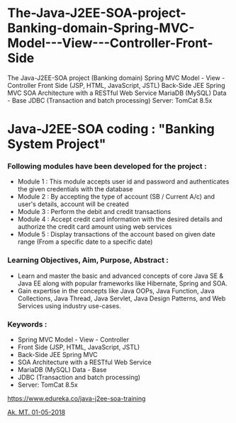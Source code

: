 # The-Java-J2EE-SOA-project-Banking-domain-Spring-MVC-Model---View---Controller-Front-Side
The Java-J2EE-SOA project (Banking domain) Spring MVC Model - View - Controller Front Side (JSP, HTML, JavaScript, JSTL) Back-Side JEE Spring MVC SOA Architecture with a RESTful Web Service MariaDB (MySQL) Data - Base JDBC (Transaction and batch processing) Server: TomCat 8.5x
# Java-J2EE-SOA coding : "Banking System Project"

### Following modules have been developed for the project : 

* Module 1 : This module accepts user id and password and authenticates the given credentials with the database
* Module 2 : By accepting the type of account (SB / Current A/c) and user's details, account will be created
* Module 3 : Perform the debit and credit transactions
* Module 4 : Accept credit card information with the desired details and authorize the credit card amount using web services
* Module 5 : Display transactions of the account based on given date range (From a specific date to a specific date)


### Learning Objectives, Aim, Purpose, Abstract : 

* Learn and master the basic and advanced concepts of core Java SE & Java EE along with popular frameworks like Hibernate, Spring and SOA. 
* Gain expertise in the concepts like Java OOPs, Java Function, Java Collections, Java Thread, Java Servlet, Java Design Patterns, and Web Services using industry use-cases.


### Keywords : 

* Spring MVC Model - View - Controller
* Front Side (JSP, HTML, JavaScript, JSTL)
* Back-Side JEE Spring MVC
* SOA Architecture with a RESTful Web Service
* MariaDB (MySQL) Data - Base
* JDBC (Transaction and batch processing)
* Server: TomCat 8.5x


https://www.edureka.co/java-j2ee-soa-training

[Ak. MT. 01-05-2018](http://www.akmtir.com/)




